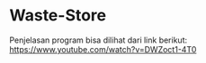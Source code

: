 # Waste-Store
Penjelasan program bisa dilihat dari link berikut:
https://www.youtube.com/watch?v=DWZoct1-4T0
